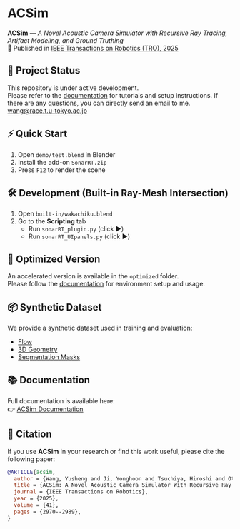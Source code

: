 # ACSim

**ACSim** — *A Novel Acoustic Camera Simulator with Recursive Ray Tracing, Artifact Modeling, and Ground Truthing*  
📄 Published in [IEEE Transactions on Robotics (TRO), 2025](https://ieeexplore.ieee.org/document/10967163)


## 🚧 Project Status

This repository is under active development.  
Please refer to the [documentation](https://sollynoay.github.io/ACSim-docs/) for tutorials and setup instructions. If there are any questions, you can directly send an email to me. wang@race.t.u-tokyo.ac.jp


## ⚡ Quick Start

1. Open `demo/test.blend` in Blender  
2. Install the add-on `SonarRT.zip`  
3. Press `F12` to render the scene


## 🛠️ Development (Built-in Ray-Mesh Intersection)

1. Open `built-in/wakachiku.blend`  
2. Go to the **Scripting** tab  
   - Run `sonarRT_plugin.py` (click ▶️)  
   - Run `sonarRT_UIpanels.py` (click ▶️)


## 🚀 Optimized Version

An accelerated version is available in the `optimized` folder.  
Please follow the [documentation](https://sollynoay.github.io/ACSim-docs/) for environment setup and usage.


## 📦 Synthetic Dataset

We provide a synthetic dataset used in training and evaluation:

- [Flow](http://gofile.me/7aSbh/XhN1d02kj)  
- [3D Geometry](http://gofile.me/7aSbh/NSMrchSxy)  
- [Segmentation Masks](http://gofile.me/7aSbh/ubne7Rgk9)


## 📚 Documentation

Full documentation is available here:  
👉 [ACSim Documentation](https://sollynoay.github.io/ACSim-docs/)


## 📝 Citation

If you use **ACSim** in your research or find this work useful, please cite the following paper:

```bibtex
@ARTICLE{acsim, 
  author = {Wang, Yusheng and Ji, Yonghoon and Tsuchiya, Hiroshi and Ota, Jun and Asama, Hajime and Yamashita, Atsushi},
  title = {ACSim: A Novel Acoustic Camera Simulator With Recursive Ray Tracing, Artifact Modeling, and Ground Truthing}, 
  journal = {IEEE Transactions on Robotics}, 
  year = {2025},
  volume = {41},
  pages = {2970--2989},
}
